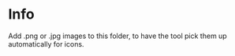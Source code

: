 Info
====
Add .png or .jpg images to this folder, to have the tool pick them up automatically for icons.

